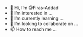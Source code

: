 - 👋 Hi, I’m @Firas-Addad
- 👀 I’m interested in ...
- 🌱 I’m currently learning ...
- 💞️ I’m looking to collaborate on ...
- 📫 How to reach me ...

<!---
Firas-Addad/Firas-Addad is a ✨ special ✨ repository because its `README.md` (this file) appears on your GitHub profile.
You can click the Preview link to take a look at your changes.
--->
